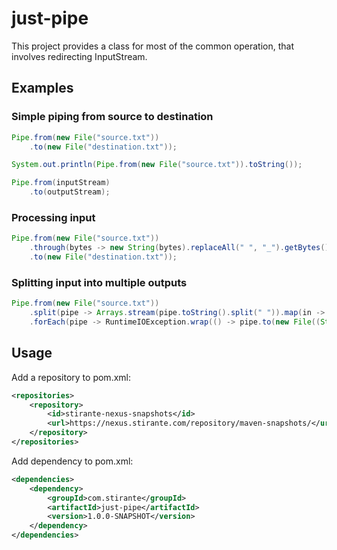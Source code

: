 # just-pipe

This project provides a class for most of the common operation, that involves redirecting InputStream.

## Examples

### Simple piping from source to destination

```java
Pipe.from(new File("source.txt"))
    .to(new File("destination.txt"));
```

```java
System.out.println(Pipe.from(new File("source.txt")).toString());
```

```java
Pipe.from(inputStream)
    .to(outputStream);
```

### Processing input

```java
Pipe.from(new File("source.txt"))
    .through(bytes -> new String(bytes).replaceAll(" ", "_").getBytes())
    .to(new File("destination.txt"));
```

### Splitting input into multiple outputs

```java
Pipe.from(new File("source.txt"))
    .split(pipe -> Arrays.stream(pipe.toString().split(" ")).map(in -> Pipe.from(in).with("filename", in + ".txt")).collect(Collectors.toList()))
    .forEach(pipe -> RuntimeIOException.wrap(() -> pipe.to(new File((String) pipe.get("filename")))));
```

## Usage

Add a repository to pom.xml:

```xml
<repositories>
    <repository>
        <id>stirante-nexus-snapshots</id>
        <url>https://nexus.stirante.com/repository/maven-snapshots/</url>
    </repository>
</repositories>
```

Add dependency to pom.xml:

```xml
<dependencies>
    <dependency>
        <groupId>com.stirante</groupId>
        <artifactId>just-pipe</artifactId>
        <version>1.0.0-SNAPSHOT</version>
    </dependency>
</dependencies>
```